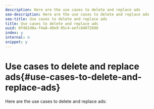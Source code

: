 ```yaml
---
description: Here are the use cases to delete and replace ads 
seo-description: Here are the use cases to delete and replace ads 
seo-title: Use cases to delete and replace ads
title: Use cases to delete and replace ads
uuid: 0f482d8a-f4a8-49e9-95c4-eefc84072b98
index: y
internal: n
snippet: y
---
```


# Use cases to delete and replace ads{#use-cases-to-delete-and-replace-ads}

Here are the use cases to delete and replace ads:

